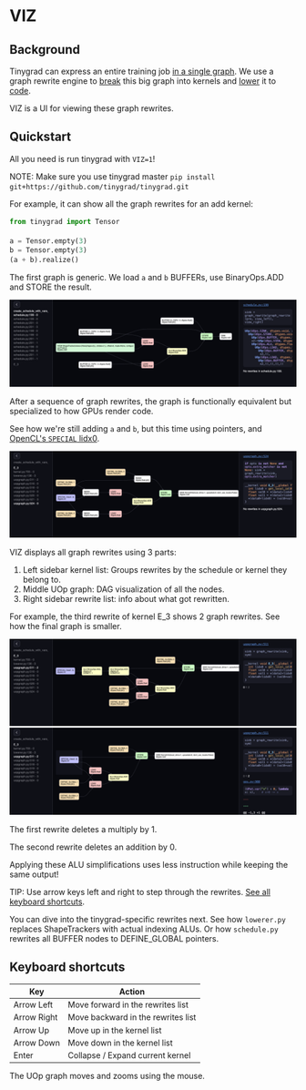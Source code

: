# VIZ

## Background

Tinygrad can express an entire training job <a href="https://github.com/tinygrad/tinygrad/blob/master/examples/stunning_mnist.py" target="_blank">in a single graph</a>.
We use a graph rewrite engine to [break](developer.md#scheduling) this big graph into kernels and [lower](developer.md#lowering) it to <a href="https://github.com/tinygrad/tinygrad/tree/master/tinygrad/renderer" target="_blank">code</a>.

VIZ is a UI for viewing these graph rewrites.


## Quickstart

All you need is run tinygrad with `VIZ=1`!

NOTE: Make sure you use tinygrad master `pip install git+https://github.com/tinygrad/tinygrad.git`

For example, it can show all the graph rewrites for an add kernel:
```py
from tinygrad import Tensor

a = Tensor.empty(3)
b = Tensor.empty(3)
(a + b).realize()
```

The first graph is generic. We load `a` and `b` BUFFERs, use BinaryOps.ADD and STORE the result.

![viz_1](viz_1.png)

After a sequence of graph rewrites, the graph is functionally equivalent but specialized to how GPUs render code.

See how we're still adding `a` and `b`, but this time using pointers, and <a href="https://registry.khronos.org/OpenCL/sdk/3.0/docs/man/html/get_group_id.html" target="_blank">OpenCL's `SPECIAL` lidx0</a>.

![viz_2](viz_2.png)

VIZ displays all graph rewrites using 3 parts:

1. Left sidebar kernel list: Groups rewrites by the schedule or kernel they belong to.
2. Middle UOp graph: DAG visualization of all the nodes.
3. Right sidebar rewrite list: info about what got rewritten.

For example, the third rewrite of kernel E_3 shows 2 graph rewrites. See how the final graph is smaller.

![viz_3](viz_3.png)
![viz_4](viz_4.png)

The first rewrite deletes a multiply by 1.

The second rewrite deletes an addition by 0.

Applying these ALU simplifications uses less instruction while keeping the same output!

TIP: Use arrow keys left and right to step through the rewrites. [See all keyboard shortcuts](viz.md#keyboard-shortcuts).

You can dive into the tinygrad-specific rewrites next. See how `lowerer.py` replaces ShapeTrackers with actual indexing ALUs.
Or how `schedule.py` rewrites all BUFFER nodes to DEFINE_GLOBAL pointers.


## Keyboard shortcuts

| Key         | Action                             |
|-------------|------------------------------------|
| Arrow Left  | Move forward in the rewrites list  |
| Arrow Right | Move backward in the rewrites list |
| Arrow Up    | Move up in the kernel list         |
| Arrow Down  | Move down in the kernel list       |
| Enter       | Collapse / Expand current kernel   |

The UOp graph moves and zooms using the mouse.
